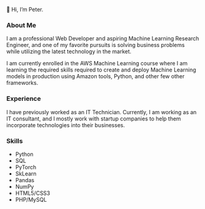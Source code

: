 👋 Hi, I’m Peter.

### About Me
I am a professional Web Developer and aspiring Machine Learning Research Engineer, and one of my favorite pursuits is solving business problems while utilizing the latest technology in the market.

I am currently enrolled in the AWS Machine Learning course where I am learning the required skills
required to create and deploy Machine Learning models in production using Amazon tools, Python, and other few other frameworks.

### Experience
I have previously worked as an IT Technician. Currently, I am working as an IT consultant, and I  mostly work with startup companies to help them incorporate technologies into their businesses.


### Skills

- Python
- SQL
- PyTorch
- SkLearn
- Pandas
- NumPy
- HTML5/CSS3
- PHP/MySQL

<!---
iampeterndumba/iampeterndumba is a ✨ special ✨ repository because its `README.md` (this file) appears on your GitHub profile.
You can click the Preview link to take a look at your changes.
--->
